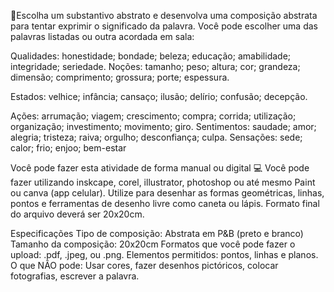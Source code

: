 🚩Escolha um substantivo abstrato e desenvolva uma composição
abstrata para tentar exprimir o significado da palavra. Você pode escolher uma das palavras listadas ou outra acordada em sala:

Qualidades:
honestidade;
bondade;
beleza;
educação;
amabilidade;
integridade;
seriedade.
Noções:
tamanho;
peso;
altura;
cor;
grandeza;
dimensão;
comprimento;
grossura;
porte;
espessura.

Estados:
velhice;
infância;
cansaço;
ilusão;
delírio;
confusão;
decepção.

Ações:
arrumação;
viagem;
crescimento;
compra;
corrida;
utilização;
organização;
investimento;
movimento;
giro.
Sentimentos:
saudade;
amor;
alegria;
tristeza;
raiva;
orgulho;
desconfiança;
culpa.
Sensações:
sede;
calor;
frio;
enjoo;
bem-estar

Você pode fazer esta atividade de forma manual ou digital
💻 Você pode fazer utilizando inskcape, corel, illustrator, photoshop ou até mesmo Paint ou canva (app celular). Utilize para desenhar as formas geométricas, linhas, pontos e ferramentas de desenho livre como caneta ou lápis. Formato final do arquivo deverá ser 20x20cm.


Especificações
Tipo de composição: Abstrata em P&B (preto e branco)
Tamanho da composição: 20x20cm
Formatos que você pode fazer o upload: .pdf, .jpeg, ou .png.
Elementos permitidos: pontos, linhas e planos.
O que NÃO pode: Usar cores, fazer desenhos pictóricos, colocar fotografias, escrever a palavra.
